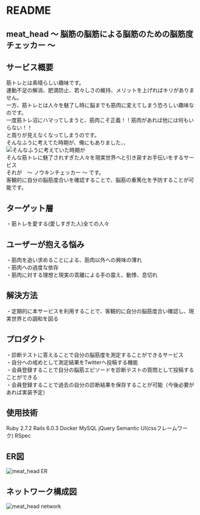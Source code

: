 # README
## meat_head 〜 脳筋の脳筋による脳筋のための脳筋度チェッカー 〜
## サービス概要
筋トレとは素晴らしい趣味です。  
運動不足の解消、肥満防止、若々しさの維持、メリットを上げればキリがありません。  
一方、筋トレとは人々を魅了し時に脳までも筋肉に変えてしまう恐ろしい趣味なのです。   
一度筋トレ沼にハマってしまうと、筋肉こそ正義！！筋肉があれば他には何もいらない！！  
と周りが見えなくなってしまうのです。  
そんなふうに考えてた時期が、俺にもありました、、  
![そんなふうに考えていた時期が](https://user-images.githubusercontent.com/67542616/111891172-27776280-8a34-11eb-98ea-3de2ff623434.jpg)  
そんな筋トレに魅了されすぎた人々を現実世界へと引き戻すお手伝いをするサービス  
それが　〜 ノウキンチェッカー 〜 です。  
客観的に自分の脳筋度合いを確認することで、脳筋の重篤化を予防することが可能です。  
## ターゲット層
・筋トレを愛する(愛しすぎた人)全ての人々  
## ユーザーが抱える悩み
・筋肉を追い求めることによる、筋肉以外への興味の薄れ  
・筋肉への過度な依存  
・筋肉に対する理想と現実の乖離による手の震え、動悸、息切れ  
## 解決方法
・定期的に本サービスを利用することで、客観的に自分の脳筋度合い確認し、現実世界との調和を図る
## プロダクト
・診断テストに答えることで自分の脳筋度を測定することができるサービス  
・自分への戒めとして測定結果をTwitterへ投稿する機能  
・会員登録することで自分の脳筋エピソードを診断テストの質問として投稿することができる  
・会員登録することで過去の自分の診断結果を保存することが可能（今後必要があれば実装予定）

## 使用技術
Ruby 2.7.2
Rails 6.0.3
Docker
MySQL
jQuery
Semantic UI(cssフレームワーク)
RSpec

## ER図
![meat_head ER](https://user-images.githubusercontent.com/67542616/111891126-b768dc80-8a33-11eb-8249-116ce743a324.jpg)

## ネットワーク構成図
![meat_head network](https://user-images.githubusercontent.com/67542616/111891146-f0a14c80-8a33-11eb-87b0-1442353e654d.jpg)

